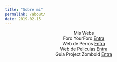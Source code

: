 ```yaml
---
title: "Sobre mi"
permalink: /about/
date: 2019-02-15
---
```


<center>Mis Webs</center>
<center> Foro YourForo
<a href="https://yourforo.com" target="_blank">Entra</a> </center>

<center> Web de Perros
<a href="https://crucesdeperros.org" target="_blank">Entra</a> </center>

<center> Web de Peliculas
<a href="https://pelisinfo.com" target="_blank">Entra</a> </center>

<center> Guia Project Zomboid
<a href="https://projectzomboidserver.com" target="_blank">Entra</a> </center>
